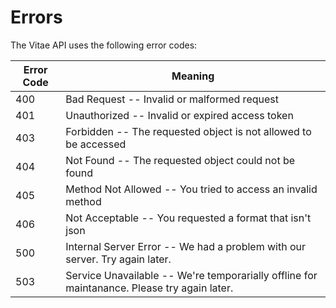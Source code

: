 # Errors

The Vitae API uses the following error codes:


Error Code | Meaning
---------- | -------
400 | Bad Request -- Invalid or malformed request
401 | Unauthorized -- Invalid or expired access token
403 | Forbidden -- The requested object is not allowed to be accessed
404 | Not Found -- The requested object could not be found
405 | Method Not Allowed -- You tried to access an invalid method
406 | Not Acceptable -- You requested a format that isn't json
500 | Internal Server Error -- We had a problem with our server. Try again later.
503 | Service Unavailable -- We're temporarially offline for maintanance. Please try again later.
